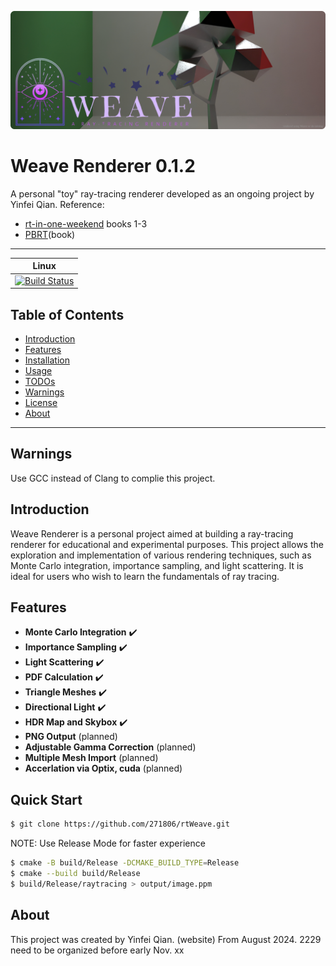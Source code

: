 ![rtWeave_v0.1.0](teaser/teaser01.png)

# Weave Renderer 0.1.2
A personal "toy" ray-tracing renderer developed as an ongoing project by Yinfei Qian.
Reference:
- [rt-in-one-weekend](https://raytracing.github.io/) books 1-3
- [PBRT](https://www.pbrt.org/)(book)

---
| Linux             | 
|       :---:       |
|[![Build Status][1]][2]|

[1]: https://github.com/271806/rtWeave/actions/workflows/c-cpp.yml/badge.svg
[2]: https://github.com/271806/rtWeave/actions/runs/11682655845


## Table of Contents
- [Introduction](#introduction)
- [Features](#features)
- [Installation](#installation)
- [Usage](#usage)
- [TODOs](#todos)
- [Warnings](#warnings)
- [License](#license)
- [About](#about)

---

## Warnings
Use GCC instead of Clang to complie this project.

## Introduction
Weave Renderer is a personal project aimed at building a ray-tracing renderer for educational and experimental purposes. This project allows the exploration and implementation of various rendering techniques, such as Monte Carlo integration, importance sampling, and light scattering. It is ideal for users who wish to learn the fundamentals of ray tracing.

## Features
- **Monte Carlo Integration** ✔️
- **Importance Sampling** ✔️
- **Light Scattering** ✔️
- **PDF Calculation** ✔️
- **Triangle Meshes** ✔️
- **Directional Light** ✔️
- **HDR Map and Skybox** ✔️
- **PNG Output** (planned)
- **Adjustable Gamma Correction** (planned)
- **Multiple Mesh Import** (planned)
- **Accerlation via Optix, cuda** (planned)


## Quick Start

```bash
$ git clone https://github.com/271806/rtWeave.git
```


NOTE: Use Release Mode for faster experience
```bash
$ cmake -B build/Release -DCMAKE_BUILD_TYPE=Release
$ cmake --build build/Release
$ build/Release/raytracing > output/image.ppm
```


## About

This project was created by Yinfei Qian. (website)
From August 2024.
2229
need to be organized before early Nov.
xx